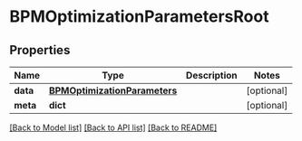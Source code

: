 # BPMOptimizationParametersRoot


## Properties
Name | Type | Description | Notes
------------ | ------------- | ------------- | -------------
**data** | [**BPMOptimizationParameters**](BPMOptimizationParameters.md) |  | [optional] 
**meta** | **dict** |  | [optional] 

[[Back to Model list]](../README.md#documentation-for-models) [[Back to API list]](../README.md#documentation-for-api-endpoints) [[Back to README]](../README.md)


